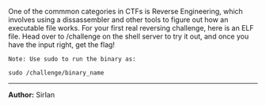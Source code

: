 
One of the commmon categories in CTFs is Reverse Engineering, which involves using a dissassembler and other tools to figure out how an executable file works. For your first real reversing challenge, here is an ELF file. Head over to /challenge on the shell server to try it out, and once you have the input right, get the flag!

`Note: Use sudo to run the binary as:`
```
sudo /challenge/binary_name
```

---
**Author:** SirIan


